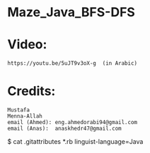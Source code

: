 # Maze_Java_BFS-DFS

# Video:
    https://youtu.be/5uJT9v3oX-g  (in Arabic)


# Credits:
    Mustafa
    Menna-Allah
    email (Ahmed): eng.ahmedorabi94@gmail.com
    email (Anas):  anaskhedr47@gmail.com 

$ cat .gitattributes
*.rb linguist-language=Java
